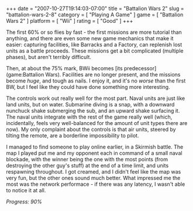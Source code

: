 +++
date = "2007-10-27T19:14:03-07:00"
title = "Battalion Wars 2"
slug = "battalion-wars-2-8"
category = [ "Playing A Game" ]
game = [ "Battalion Wars 2" ]
platform = [ "Wii" ]
rating = [ "Good" ]
+++

The first 60% or so flies by fast - the first missions are more tutorial than anything, and there are even some new game mechanics that make it easier: capturing facilities, like Barracks and a Factory, can replenish lost units as a battle proceeds.  These missions get a bit complicated (multiple phases), but aren't terribly difficult.

Then, at about the 75% mark, BWii becomes [its predecessor](game:Battalion Wars).  Facilities are no longer present, and the missions become <i>huge</i>, and tough as nails.  I enjoy it, and it's no <i>worse</i> than the first BW, but I feel like they could have done something more interesting.

The controls work out really well for the most part.  Naval units are just like land units, but on water.  Submarine diving is a snap, with a downward nunchuck shake submerging the sub, and an upward shake surfacing it.  The naval units integrate with the rest of the game really well (which, incidentally, feels very well-balanced for the amount of unit types there are now).  My only complaint about the controls is that air units, steered by tilting the remote, are a borderline impossibility to pilot.

I managed to find someone to play online earlier, in a Skirmish battle.  The map I played put me and my opponent each in command of a small naval blockade, with the winner being the one with the most points (from destroying the other guy's stuff) at the end of a time limit, and units respawning throughout.  I got creamed, and I didn't feel like the map was very fun, but the other ones sound much better.  What impressed me the most was the network performace - if there was any latency, I wasn't able to notice it at all.

<i>Progress: 90%</i>